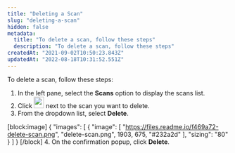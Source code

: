 ```yaml
---
title: "Deleting a Scan"
slug: "deleting-a-scan"
hidden: false
metadata: 
  title: "To delete a scan, follow these steps"
  description: "To delete a scan, follow these steps"
createdAt: "2021-09-02T10:50:23.843Z"
updatedAt: "2022-08-18T10:31:52.551Z"
---
```

To delete a scan, follow these steps:
1. In the left pane, select the **Scans** option to display the scans list.
2. Click <img src="https://files.readme.io/a74f9a9-dots-button.png" width="23" height="26"> next to the scan you want to delete. 
3. From the dropdown list, select **Delete**.

[block:image]
{
  "images": [
    {
      "image": [
        "https://files.readme.io/f469a72-delete-scan.png",
        "delete-scan.png",
        1903,
        675,
        "#232a2d"
      ],
      "sizing": "80"
    }
  ]
}
[/block]
4. On the confirmation popup, click **Delete**.